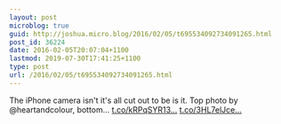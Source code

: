 ```yaml
---
layout: post
microblog: true
guid: http://joshua.micro.blog/2016/02/05/t695534092734091265.html
post_id: 36224
date: 2016-02-05T20:07:04+1100
lastmod: 2019-07-30T17:41:25+1100
type: post
url: /2016/02/05/t695534092734091265.html
---
```

The iPhone camera isn't it's all cut out to be is it. Top photo by @heartandcolour, bottom… [t.co/kRPqSYR13...](https://t.co/kRPqSYR133) [t.co/3HL7elJce...](https://t.co/3HL7elJceB)
